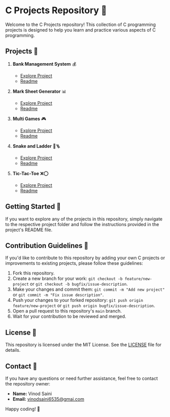 # C Projects Repository 🚀

Welcome to the C Projects repository! This collection of C programming projects is designed to help you learn and practice various aspects of C programming.

## Projects 📂

1. **Bank Management System** 💰
   - [Explore Project](./Bank%20Management%20System/)
   - [Readme](./Bank%20Management%20System/README.md)

2. **Mark Sheet Generator** 📊
   - [Explore Project](./Mark-sheet-generator/)
   - [Readme](./Mark-sheet-generator/README.md)

3. **Multi Games** 🎮
   - [Explore Project](./Multi_Games/)
   - [Readme](./Multi_Games/README.md)

4. **Snake and Ladder** 🐍🪜
   - [Explore Project](./Snake_and_ladder/)
   - [Readme](./Snake_and_ladder/README.md)

5. **Tic-Tac-Toe** ❌⭕
   - [Explore Project](./tic-tac-toe/)
   - [Readme](./tic-tac-toe/README.md)

## Getting Started 🚀

If you want to explore any of the projects in this repository, simply navigate to the respective project folder and follow the instructions provided in the project's README file.

## Contribution Guidelines 🤝

If you'd like to contribute to this repository by adding your own C projects or improvements to existing projects, please follow these guidelines:

1. Fork this repository.
2. Create a new branch for your work: `git checkout -b feature/new-project` or `git checkout -b bugfix/issue-description`.
3. Make your changes and commit them: `git commit -m "Add new project"` or `git commit -m "Fix issue description"`.
4. Push your changes to your forked repository: `git push origin feature/new-project` or `git push origin bugfix/issue-description`.
5. Open a pull request to this repository's `main` branch.
6. Wait for your contribution to be reviewed and merged.

## License 📝

This repository is licensed under the MIT License. See the [LICENSE](./LICENSE) file for details.

## Contact 📧

If you have any questions or need further assistance, feel free to contact the repository owner:

- **Name:** Vinod Saini
- **Email:** vinodsaini6535@gmai.com

Happy coding! 🚀
